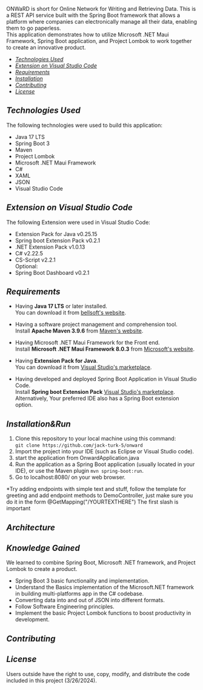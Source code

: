 
ONWaRD is short for Online Network for Writing and Retrieving Data. This is a REST API service built with the Spring Boot framework that allows a platform where companies can electronically manage all their data, enabling them to go paperless. <br/>
This application demonstrates how to utilize Microsoft .NET Maui Framework, Spring Boot application, and Project Lombok to work together  to create an innovative product. <br/>

  * [_Technologies Used_](#technologies-used)
  * [_Extension on Visual Studio Code_](#extension-on-visual-studio-code)
  * [_Requirements_](#requirements)
  * [_Installation_](#installation)
  * [_Contributing_](#contributing)
  * [_License_](#license)

## _Technologies Used_

The following technologies were used to build this application: <br/>
+ Java 17 LTS  <br/>
+ Spring Boot 3 <br/>
+ Maven <br/>
+ Project Lombok <br/>
+ Microsoft .NET Maui Framework <br/>
+ C#
+ XAML
+ JSON
+ Visual Studio Code <br/>

## _Extension on Visual Studio Code_

The following Extension were used in Visual Studio Code: <br/>
+ Extension Pack for Java v0.25.15 <br/>
+ Spring boot Extension Pack v0.2.1 <br/>
+ .NET Extension Pack v1.0.13<br/>
+ C# v2.22.5 <br/>
+ CS-Script v2.2.1<br/>
Optional:
+ Spring Boot Dashboard v0.2.1 <br/>


## _Requirements_

* Having **Java 17 LTS** or later installed. <br>
  You can download it
  from [bellsoft's website](https://bell-sw.com/pages/downloads/#jdk-17-lts).

* Having a software project management and comprehension tool. <br>
  Install **Apache Maven 3.9.6** from [Maven's website](https://maven.apache.org/download.cgi).

* Having Microsoft .NET Maui Framework for the Front end. <br>
  Install **Microsoft .NET Maui Framework 8.0.3** from [Microsoft's website](https://dotnet.microsoft.com/en-us/download).
    
* Having **Extension Pack for Java**. <br>
  You can download it
  from [Visual Studio's marketplace](https://marketplace.visualstudio.com/items?itemName=vscjava.vscode-java-pack).
  
* Having developed and deployed Spring Boot Application in Visual Studio Code. <br>
  Install **Spring boot Extension Pack** [ Visual Studio's marketplace](https://marketplace.visualstudio.com/items?itemName=vmware.vscode-boot-dev-pack).
  Alternatively, Your preferred IDE also has a Spring Boot extension option.


  
## _Installation&Run_

1. Clone this repository to your local machine using this
   command: <br/> `git clone https://github.com/jack-turk-5/onward`
2. Import the project into your IDE (such as Eclipse or Visual Studio code).
3. start the application from OnwardApplication.java
4. Run the application as a Spring Boot application (usually located in your IDE), or use the Maven plugin `mvn spring-boot:run`.
5. Go to localhost:8080/ on your web browser.

*Try adding endpoints with simple text and stuff, 
follow the template for greeting and add endpoint methods to DemoController,
just make sure you do it in the form @GetMapping("/YOURTEXTHERE")
The first slash is important

## _Architecture_



## _Knowledge Gained_
We learned to combine Spring Boot, Microsoft .NET framework, and Project Lombok to create a product.
* Spring Boot 3 basic functionality and implementation.
* Understand the Basics implementation of the Microsoft.NET framework in building multi-platforms app  in the C# codebase.
* Converting data into and out of JSON into different formats.
* Follow Software Engineering principles.
* Implement the basic Project Lombok functions to boost productivity in development.


## _Contributing_



## _License_

Users outside have the right to use, copy, modify, and distribute the code included in this project (3/26/2024).
